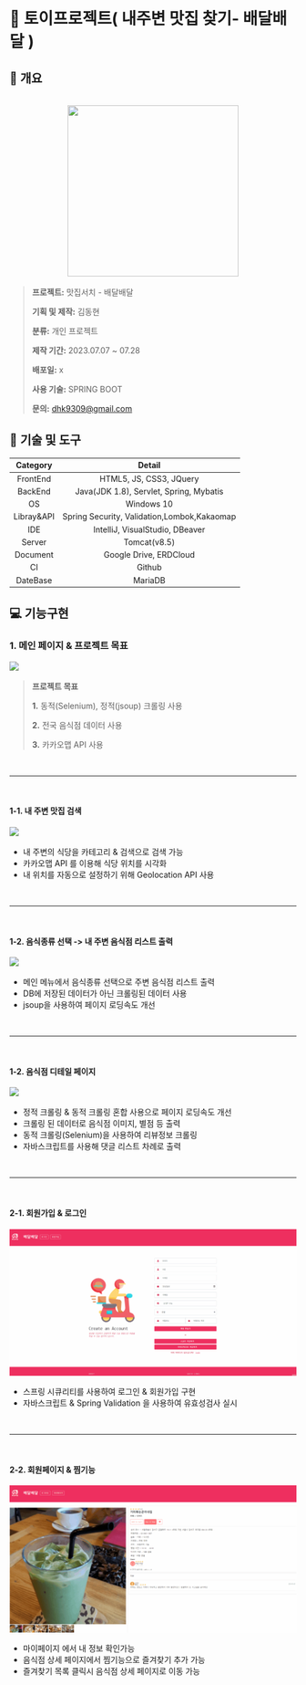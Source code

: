 # 🔔 토이프로젝트( 내주변 맛집 찾기- 배달배달 ) 

## **📄 개요**
<p align="center">
  <br>
  <img src="https://cdn-icons-png.flaticon.com/512/7541/7541900.png" width="300" height="300">
  <br>
</p>

> **프로젝트:** 맛집서치 - 배달배달
>
> **기획 및 제작:** 김동현
>
> **분류:** 개인 프로젝트
>
> **제작 기간:** 2023.07.07 ~ 07.28
>
> **배포일:** x
>
> **사용 기술:** SPRING BOOT
>
> **문의:** dhk9309@gmail.com
> 
> 

## **🔨 기술 및 도구**
|Category|                  Detail                   |
|:--:|:-----------------------------------------:|
|FrontEnd|          HTML5, JS, CSS3, JQuery          |
|BackEnd|  Java(JDK 1.8), Servlet, Spring, Mybatis  |
|OS|                Windows 10                 |
|Libray&API|Spring Security, Validation,Lombok,Kakaomap
|IDE|      IntelliJ, VisualStudio, DBeaver      |
|Server|               Tomcat(v8.5)                |
|Document|          Google Drive, ERDCloud           |
|CI|                  Github                   |
|DateBase|                  MariaDB                  |

## **💻 기능구현**

### 1. 메인 페이지 & 프로젝트 목표
<img src="src/main/resources/static/img/md/메인페이지.gif">

> 
> **프로젝트 목표**
> 
> **1.** 동적(Selenium), 정적(jsoup) 크롤링 사용
>
> **2.** 전국 음식점 데이터 사용
>
> **3.** 카카오맵 API 사용
>

<br>
<hr>   
<br> 


#### 1-1. 내 주변 맛집 검색
<img src="src/main/resources/static/img/md/메인-검색.gif">

  - 내 주변의 식당을 카테고리 & 검색으로 검색 가능
  - 카카오맵 API 를 이용해 식당 위치를 시각화
  - 내 위치를 자동으로 설정하기 위해 Geolocation API 사용

<br>
<hr>   
<br> 

#### 1-2. 음식종류 선택 -> 내 주변 음식점 리스트 출력
<img src="src/main/resources/static/img/md/메인-카테고리.gif">

  - 메인 메뉴에서 음식종류 선택으로 주변 음식점 리스트 출력 
  - DB에 저장된 데이터가 아닌 크롤링된 데이터 사용
  - jsoup을 사용하여 페이지 로딩속도 개선

<br>
<hr>
<br>

#### 1-2. 음식점 디테일 페이지 
<img src="src/main/resources/static/img/md/메인-디테일.gif">
  
  - 정적 크롤링 & 동적 크롤링 혼합 사용으로 페이지 로딩속도 개선 
  - 크롤링 된 데이터로 음식점 이미지, 별점 등 출력
  - 동적 크롤링(Selenium)을 사용하여 리뷰정보 크롤링
  - 자바스크립트를 사용해 댓글 리스트 차례로 출력 

<br>
<hr>
<br>

#### 2-1. 회원가입 & 로그인 
<img src="src/main/resources/static/img/md/회원가입,로그인.gif">
  
  -  스프링 시큐리티를 사용하여 로그인 & 회원가입 구현 
  -  자바스크립트 & Spring Validation 을 사용하여 유효성검사 실시

<br>
<hr>
<br>

#### 2-2. 회원페이지 & 찜기능 
<img src="src/main/resources/static/img/md/찜하기.gif">
  
  -  마이페이지 에서 내 정보 확인가능  
  -  음식점 상세 페이지에서 찜기능으로 즐겨찾기 추가 가능 
  -  즐겨찾기 목록 클릭시 음식점 상세 페이지로 이동 가능 

<br>